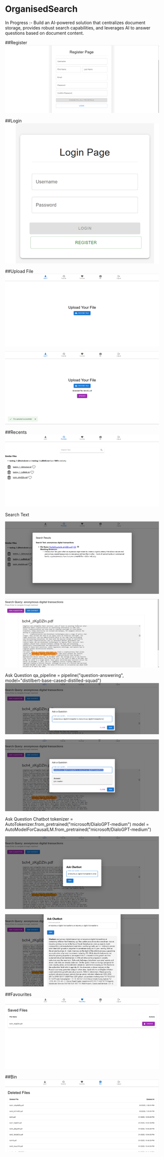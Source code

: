 # OrganisedSearch
In Progress :- Build an AI-powered solution that centralizes document storage, provides robust search capabilities, and leverages AI to answer questions based on document content.


##Register
![alt text](image.png)

##Login
![alt text](image-1.png)

##Upload File
![alt text](image-2.png)

![alt text](image-3.png)

##Recents
![alt text](image-4.png)

Search Text

![alt text](image-5.png)

![alt text](image-6.png)

Ask Question
qa_pipeline = pipeline("question-answering", model="distilbert-base-cased-distilled-squad")
![alt text](image-7.png)

![alt text](image-8.png)

Ask Question Chatbot
tokenizer = AutoTokenizer.from_pretrained("microsoft/DialoGPT-medium")
model = AutoModelForCausalLM.from_pretrained("microsoft/DialoGPT-medium")

![alt text](image-9.png)

![alt text](image-10.png)

##Favourites
![alt text](image-11.png)

##Bin
![alt text](image-12.png)